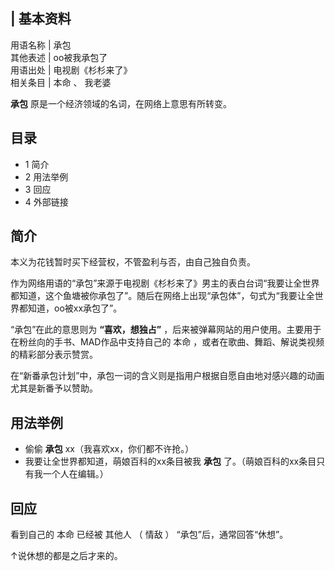 |  **基本资料**  
---  
用语名称  |  承包   
其他表述  |  oo被我承包了   
用语出处  |  电视剧《杉杉来了》   
相关条目  |  本命  、  我老婆   
  
**承包** 原是一个经济领域的名词，在网络上意思有所转变。

##  目录

  * 1  简介 
  * 2  用法举例 
  * 3  回应 
  * 4  外部链接 

##  简介

本义为花钱暂时买下经营权，不管盈利与否，由自己独自负责。

作为网络用语的“承包”来源于电视剧《杉杉来了》男主的表白台词“我要让全世界都知道，这个鱼塘被你承包了”。随后在网络上出现“承包体”，句式为“我要让全世界都知道，oo被xx承包了”。

“承包”在此的意思则为 **“喜欢，想独占”** ，后来被弹幕网站的用户使用。主要用于在粉丝向的手书、MAD作品中支持自己的  本命
，或者在歌曲、舞蹈、解说类视频的精彩部分表示赞赏。

在“新番承包计划”中，承包一词的含义则是指用户根据自愿自由地对感兴趣的动画尤其是新番予以赞助。

##  用法举例

  * 偷偷 **承包** xx（我喜欢xx，你们都不许抢。） 
  * 我要让全世界都知道，萌娘百科的xx条目被我 **承包** 了。（萌娘百科的xx条目只有我一个人在编辑。） 

##  回应

看到自己的  本命  已经被  其他人  （  情敌  ）  “承包”后，通常回答“休想”。

↑说休想的都是之后才来的。